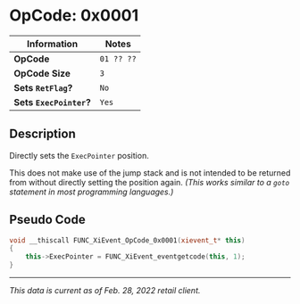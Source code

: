 # OpCode: 0x0001

| Information               | Notes |
|---                        |---    |
| **OpCode**                | `01 ?? ??` |
| **OpCode Size**           | `3`   |
| **Sets `RetFlag`?**       | `No`  |
| **Sets `ExecPointer`?**   | `Yes` |

## Description

Directly sets the `ExecPointer` position. 

This does not make use of the jump stack and is not intended to be returned from without directly setting the position again. _(This works similar to a `goto` statement in most programming languages.)_

## Pseudo Code

```cpp
void __thiscall FUNC_XiEvent_OpCode_0x0001(xievent_t* this)
{
    this->ExecPointer = FUNC_XiEvent_eventgetcode(this, 1);
}
```

---

_This data is current as of Feb. 28, 2022 retail client._